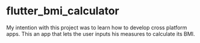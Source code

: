 # flutter_bmi_calculator

My intention with this project was to learn how to develop cross platform apps. This an app that lets the user inputs his measures to calculate its BMI.
